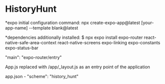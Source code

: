 # HistoryHunt

*expo initial configuration command: npx create-expo-app@latest [your-app-name] --template blank@latest 


*dependencies additionally installed:
$ npx expo install expo-router react-native-safe-area-context react-native-screens expo-linking expo-constants expo-status-bar

"main": "expo-router/entry"

App.js replaced with /app/_layout.js as an entry point of the application

app.json - "scheme": "history_hunt"
